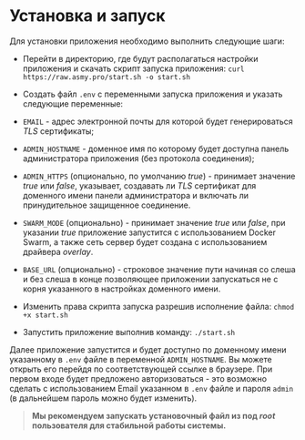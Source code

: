 # Установка и запуск

Для установки приложения необходимо выполнить следующие шаги:

- Перейти в директорию, где будут располагаться настройки приложения и скачать скрипт запуска приложения:
  `curl https://raw.asmy.pro/start.sh -o start.sh`

- Создать файл `.env` с переменными запуска приложения и указать следующие переменные:

- `EMAIL` - адрес электронной почты для которой будет генерироваться _TLS_ сертификаты;
- `ADMIN_HOSTNAME` - доменное имя по которому будет доступна панель администратора приложения (без протокола соединения);
- `ADMIN_HTTPS` (опционально, по умолчанию _true_) - принимает значение _true_ или _false_, указывает,
  создавать ли _TLS_ сертификат для доменного имени панели администратора и включать ли принудительное защищенное соединение.
- `SWARM_MODE` (опционально) - принимает значение _true_ или _false_, при указании _true_ приложение запустится с использованием Docker Swarm,
  а также сеть сервер будет создана с использованием драйвера _overlay_.
- `BASE_URL` (опционально) - строковое значение пути начиная со слеша и без слеша в конце
  позволяющее приложении запускаться не с корня указанного в настройках доменного имени.

- Изменить права скрипта запуска разрешив исполнение файла: `chmod +x start.sh`

- Запустить приложение выполнив команду: `./start.sh`

Далее приложение запустится и будет доступно по доменному имени указанному в `.env` файле в переменной `ADMIN_HOSTNAME`.
Вы можете открыть его перейдя по соответствующей ссылке в браузере. При первом входе будет предложено авторизоваться - это возможно сделать с использованием Email указанном в `.env` файле и пароля `admin` (в дальнейшем пароль можно будет изменить).

> **Мы рекомендуем запускать установочный файл из под _root_ пользователя для стабильной работы системы.**
